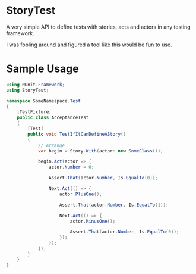 StoryTest
==========

A very simple API to define tests with stories, acts and actors in any testing framework.  
  
I was fooling around and figured a tool like this would be fun to use.  

Sample Usage
============
````csharp
using NUnit.Framework;
using StoryTest;

namespace SomeNamespace.Test
{
    [TestFixture]
    public class AcceptanceTest
    {
        [Test]
        public void TestIfItCanDefineAStory()
        {
            // Arrange
            var begin = Story.With(actor: new SomeClass());

            begin.Act(actor => {
                actor.Number = 0;

                Assert.That(actor.Number, Is.EqualTo(0));

                Next.Act(() => {
                    actor.PlusOne();

                    Assert.That(actor.Number, Is.EqualTo(1));

                    Next.Act(() => {
                        actor.MinusOne();

                        Assert.That(actor.Number, Is.EqualTo(0));
                    });
                });
            });
        }
    }
}
````